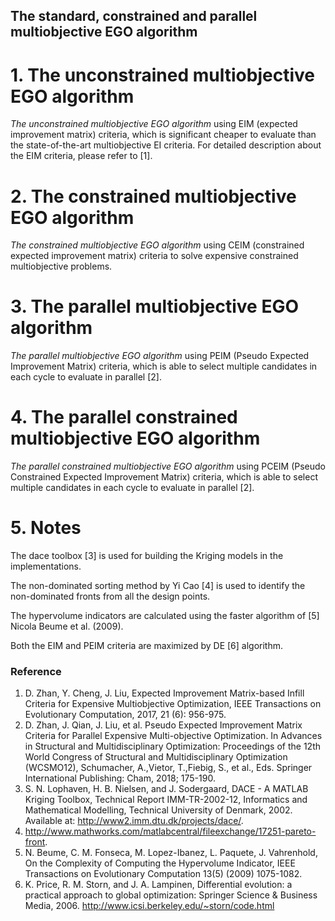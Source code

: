 ## The standard, constrained and parallel multiobjective EGO algorithm

# 1. The unconstrained multiobjective EGO algorithm 
*The unconstrained multiobjective EGO algorithm* using EIM (expected improvement matrix) criteria, which is significant cheaper to evaluate than the state-of-the-art multiobjective EI criteria. For detailed description about the EIM criteria, please refer to [1].

# 2. The constrained multiobjective EGO algorithm 
*The constrained multiobjective EGO algorithm* using CEIM (constrained expected improvement matrix) criteria to solve expensive constrained multiobjective problems.

# 3. The parallel multiobjective EGO algorithm
*The parallel multiobjective EGO algorithm* using PEIM (Pseudo Expected Improvement Matrix) criteria, which is able to select multiple candidates in each cycle to evaluate in parallel [2].

# 4. The parallel constrained multiobjective EGO algorithm 
*The parallel constrained multiobjective EGO algorithm* using PCEIM (Pseudo Constrained Expected Improvement Matrix) criteria, which is able to select multiple candidates in each cycle to evaluate in parallel [2].

# 5. Notes
The dace toolbox [3] is used for building the Kriging models in the implementations.

The non-dominated sorting method by Yi Cao [4] is used to identify the non-dominated fronts from all the design points.

The hypervolume indicators are calculated using the faster algorithm of [5] Nicola Beume et al. (2009).

Both the EIM and PEIM criteria are maximized by DE [6] algorithm.

### Reference
1. D. Zhan, Y. Cheng, J. Liu, Expected Improvement Matrix-based Infill Criteria for Expensive Multiobjective Optimization, IEEE Transactions on Evolutionary Computation, 2017, 21 (6): 956-975.
2. D. Zhan, J. Qian, J. Liu, et al. Pseudo Expected Improvement Matrix Criteria for Parallel Expensive Multi-objective Optimization. In Advances in Structural and Multidisciplinary Optimization: Proceedings of the 12th World Congress of Structural and Multidisciplinary Optimization (WCSMO12), Schumacher, A.,Vietor, T.,Fiebig, S., et al., Eds. Springer International Publishing: Cham, 2018; 175-190.
3. S. N. Lophaven, H. B. Nielsen, and J. Sodergaard, DACE - A MATLAB Kriging Toolbox, Technical Report IMM-TR-2002-12, Informatics and Mathematical Modelling, Technical University of Denmark, 2002. Available at: http://www2.imm.dtu.dk/projects/dace/.
4. http://www.mathworks.com/matlabcentral/fileexchange/17251-pareto-front.
5. N. Beume, C. M. Fonseca, M. Lopez-Ibanez, L. Paquete, J. Vahrenhold, On the Complexity of Computing the Hypervolume Indicator, IEEE Transactions on Evolutionary Computation 13(5) (2009) 1075-1082.
6. K. Price, R. M. Storn, and J. A. Lampinen, Differential evolution: a practical approach to global optimization: Springer Science & Business Media, 2006. http://www.icsi.berkeley.edu/~storn/code.html
